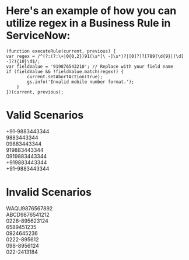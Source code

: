 # Here's an example of how you can utilize regex in a Business Rule in ServiceNow:

```
(function executeRule(current, previous) {
var regex = /^(?:(?:\+|0{0,2})91(\s*[\ -]\s*)?|[0]?)?[789]\d{9}|(\d[ -]?){10}\d$/;
var fieldValue = '919876543210'; // Replace with your field name
if (fieldValue && !fieldValue.match(regex)) {
        current.setAbortAction(true);
        gs.info('Invalid mobile number format.');
    }
})(current, previous);
```
# Valid Scenarios 
+91-9883443344 <br />
9883443344 <br />
09883443344 <br />
919883443344 <br />
0919883443344 <br />
+919883443344 <br />
+91-9883443344 <br />

# Invalid Scenarios

WAQU9876567892 <br />
ABCD9876541212 <br />
0226-895623124 <br />
6589451235 <br />
0924645236 <br />
0222-895612 <br />
098-8956124 <br />
022-2413184 <br />
